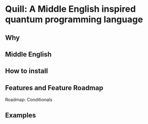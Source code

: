# Quill: A Middle English inspired quantum programming language

## Why

## Middle English

## How to install

## Features and Feature Roadmap
Roadmap: Conditionals

## Examples

